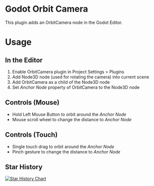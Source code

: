# Godot Orbit Camera

This plugin adds an OrbitCamera node in the Godot Editor.

# Usage

## In the Editor
1. Enable OrbitCamera plugin in Project Settings > Plugins
2. Add Node3D node (used for rotating the camera) into current scene
3. Add OrbitCamera as a child of the Node3D node
4. Set *Anchor Node* property of OrbitCamera to the Node3D node

## Controls (Mouse)
- Hold Left Mouse Button to orbit around the *Anchor Node*
- Mouse scroll wheel to change the distance to *Anchor Node*

## Controls (Touch)
- Single touch drag to orbit around the *Anchor Node*
- Pinch gesture to change the distance to *Anchor Node*

## Star History

<a href="https://star-history.com/#unovafr/Godot-Orbit-Camera&Date">
 <picture>
	<source media="(prefers-color-scheme: dark)" srcset="https://api.star-history.com/svg?repos=unovafr/Godot-Orbit-Camera&type=Date&theme=dark" />
	<source media="(prefers-color-scheme: light)" srcset="https://api.star-history.com/svg?repos=unovafr/Godot-Orbit-Camera&type=Date" />
	<img alt="Star History Chart" src="https://api.star-history.com/svg?repos=unovafr/Godot-Orbit-Camera&type=Date" />
 </picture>
</a>
